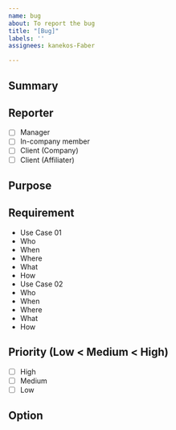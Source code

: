 ```yaml
---
name: bug
about: To report the bug
title: "[Bug]"
labels: ''
assignees: kanekos-Faber

---
```


## Summary
<!-- Write the Summary -->

## Reporter
<!-- Change from [ ] to [x] -->
- [ ] Manager
- [ ] In-company member
- [ ] Client (Company)
- [ ] Client (Affiliater)

##  Purpose
<!-- Write the purpose to make this feature -->

## Requirement
<!-- Write the Use Case as much as as possible -->
- Use Case 01
 - Who
 - When
 - Where
 - What
 - How
- Use Case 02
 - Who
 - When
 - Where
 - What
 - How

## Priority (Low < Medium < High)
<!-- Change from [ ] to [x] -->
- [ ] High
- [ ] Medium
- [ ] Low

## Option
<!-- Write the oprional information -->
